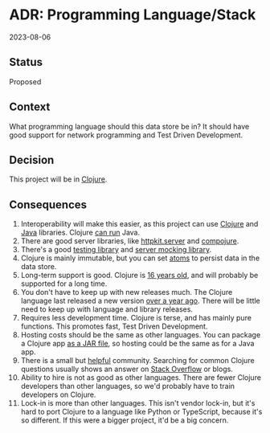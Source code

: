 # ADR: Programming Language/Stack
2023-08-06

## Status
Proposed

## Context
What programming language should this data store be in? It should have good support for network programming and Test Driven Development.

## Decision
This project will be in [Clojure](https://clojure.org/).

## Consequences
1. Interoperability will make this easier, as this project can use [Clojure](https://redis.io/resources/clients/#clojure) and [Java](https://redis.io/resources/clients/) libraries. Clojure [can run](https://clojure.org/reference/java_interop) Java.
2. There are good server libraries, like [httpkit.server](https://http-kit.github.io/http-kit/org.httpkit.server.html) and [compojure](http://weavejester.github.io/compojure/compojure.core.html).
3. There's a good [testing library](https://clojure.github.io/clojure/clojure.test-api.html) and [server mocking library](https://github.com/ring-clojure/ring-mock).
4. Clojure is mainly immutable, but you can set [atoms](https://clojure.org/reference/atoms) to persist data in the data store.
5. Long-term support is good. Clojure is [16 years old](https://en.wikipedia.org/wiki/Clojure), and will probably be supported for a long time.
6. You don't have to keep up with new releases much. The Clojure language last released a new version [over a year ago](https://clojure.org/releases/downloads). There will be little need to keep up with language and library releases.
7. Requires less development time. Clojure is terse, and has mainly pure functions. This promotes fast, Test Driven Development.
8. Hosting costs should be the same as other languages. You can package a Clojure app [as a JAR file](https://www.braveclojure.com/java/), so hosting could be the same as for a Java app.
9. There is a small but [helpful](https://clojure.org/news/2022/06/02/state-of-clojure-2022) community. Searching for common Clojure questions usually shows an answer on [Stack Overflow](https://stackoverflow.com/) or blogs.
9. Ability to hire is not as good as other languages. There are fewer Clojure developers than other languages, so we'd probably have to train developers on Clojure.
10. Lock-in is more than other languages. This isn't vendor lock-in, but it's hard to port Clojure to a language like Python or TypeScript, because it's so different. If this were a bigger project, it'd be a big concern.
